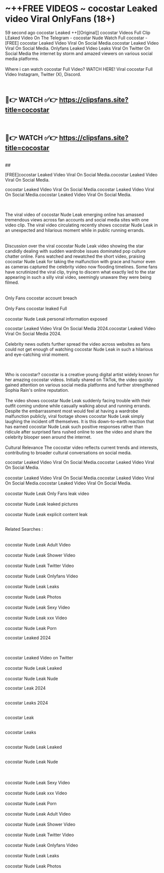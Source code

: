 # ~++FREE VIDEOS ~ cocostar Leaked video Viral OnlyFans (18+)<br>


59 second ago cocostar Leaked ++[[Original]] cocostar Videos Full Clip LEaked Video On The Telegram  - cocostar Nude  Watch Full cocostar - [FREE] cocostar Leaked Video Viral On Social Media.cocostar Leaked Video Viral On Social Media.   Onlyfans Leaked Video Leaks Viral On Twitter On Social Media the internet by storm and amazed viewers on various social media platforms. <br><br>
Where i can watch cocostar Full Video? WATCH HERE! Viral cocostar Full Video Instagram, Twitter (X), Discord. <br>


 <br>

##  🔴👉 WATCH ✅👉  <a href="https://clipsfans.site?title=cocostar&ref=git">https://clipsfans.site?title=cocostar</a> <br>
  <br>

##  🔴👉 WATCH ✅👉  <a href="https://clipsfans.site?title=cocostar&ref=git">https://clipsfans.site?title=cocostar</a> <br>
  <br>
  ##



[FREE]cocostar Leaked Video Viral On Social Media.cocostar Leaked Video Viral On Social Media. <br>

cocostar Leaked Video Viral On Social Media.cocostar Leaked Video Viral On Social Media.cocostar Leaked Video Viral On Social Media. <br>


  <br>

  <br>
The viral video of cocostar Nude Leak emerging online has amassed tremendous views across fan accounts and social media sites with one video clip. The viral video circulating recently shows cocostar Nude Leak in an unexpected and hilarious moment while in public running errands.<br>
<br>


<br>
Discussion over the viral cocostar Nude Leak video showing the star candidly dealing with sudden wardrobe issues dominated pop culture chatter online. Fans watched and rewatched the short video, praising cocostar Nude Leak for taking the malfunction with grace and humor even as cameras captured the celebrity video now flooding timelines. Some fans have scrutinized the viral clip, trying to discern what exactly led to the star appearing in such a silly viral video, seemingly unaware they were being filmed.<br>
<br>
<br> 
Only Fans cocostar account breach<br>
<br>
Only Fans cocostar leaked Full <br>
<br>
cocostar Nude Leak personal information exposed<br>

cocostar Leaked Video Viral On Social Media 2024.cocostar Leaked Video Viral On Social Media 2024. <br>
<br>
Celebrity news outlets further spread the video across websites as fans could not get enough of watching cocostar Nude Leak in such a hilarious and eye-catching viral moment.<br>
<br>

<br>
Who is cocostar? cocostar is a creative young digital artist widely known for her amazing cocostar videos. Initially shared on TikTok, the video quickly gained attention on various social media platforms and further strengthened Sophia Rain's online reputation.<br>
<br>
The video shows cocostar Nude Leak suddenly facing trouble with their outfit coming undone while casually walking about and running errands. Despite the embarrassment most would feel at having a wardrobe malfunction publicly, viral footage shows cocostar Nude Leak simply laughing the incident off themselves. It is this down-to-earth reaction that has earned cocostar Nude Leak such positive responses rather than ridicule after surprised fans rushed online to see the video and share the celebrity blooper seen around the internet.<br>
<br>
Cultural Relevance The cocostar video reflects current trends and interests, contributing to broader cultural conversations on social media.<br>

cocostar Leaked Video Viral On Social Media.cocostar Leaked Video Viral On Social Media.<br>
<br>
cocostar Leaked Video Viral On Social Media.cocostar Leaked Video Viral On Social Media.cocostar Leaked Video Viral On Social Media.<br>
<br>
cocostar Nude Leak Only Fans leak video<br>
<br>
cocostar Nude Leak leaked pictures<br>
<br>
cocostar Nude Leak explicit content leak<br>


<br>
Related Searches :<br>
<br>

<br>
cocostar Nude Leak Adult Video<br>
<br>
cocostar Nude Leak Shower Video<br>
<br>
cocostar Nude Leak Twitter Video<br>
<br>
cocostar Nude Leak Onlyfans Video<br>
<br>
cocostar Nude Leak Leaks<br>
<br>
cocostar Nude Leak Photos<br>

<br>
cocostar Nude Leak Sexy Video<br>
<br>
cocostar Nude Leak xxx Video<br>
<br>
cocostar Nude Leak Porn<br>

cocostar  Leaked 2024 <br> <br>
<br>

cocostar Leaked Video on Twitter <br>
<br>
cocostar Nude Leak Leaked<br>
<br>
cocostar Nude Leak Nude<br>


cocostar  Leak 2024 <br> <br>



cocostar  Leaks 2024 <br> <br>



 
cocostar  Leak<br> <br>



cocostar  Leaks<br> <br>


cocostar Nude Leak Leaked<br> <br>

cocostar Nude Leak Nude<br> <br>
<br> <br>
cocostar Nude Leak Sexy Video
<br> <br>
cocostar Nude Leak xxx Video
<br> <br>
cocostar Nude Leak Porn
<br> <br>
cocostar Nude Leak Adult Video
<br> <br>
cocostar Nude Leak Shower Video
<br> <br>
cocostar Nude Leak Twitter Video
<br> <br>
cocostar Nude Leak Onlyfans Video
<br> <br>
cocostar Nude Leak Leaks
<br> <br>
cocostar Nude Leak Photos






</p>




 



</p>










